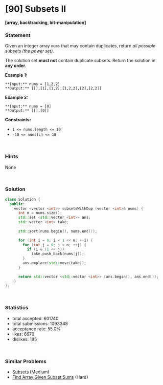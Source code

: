 # [90] Subsets II

**[array, backtracking, bit-manipulation]**

### Statement

Given an integer array `nums` that may contain duplicates, return *all possible subsets (the power set)*.

The solution set **must not** contain duplicate subsets. Return the solution in **any order**.


**Example 1:**

```
**Input:** nums = [1,2,2]
**Output:** [[],[1],[1,2],[1,2,2],[2],[2,2]]

```
**Example 2:**

```
**Input:** nums = [0]
**Output:** [[],[0]]

```

**Constraints:**
* `1 <= nums.length <= 10`
* `-10 <= nums[i] <= 10`


<br>

### Hints

None

<br>

### Solution

```cpp
class Solution {
  public:
    vector <vector <int>> subsetsWithDup (vector <int>& nums) {
      int n = nums.size();
      std::set <std::vector <int>> ans;
      std::vector <int> take;
      
      std::sort(nums.begin(), nums.end());
      
      for (int i = 0; i < 1 << n; ++i) {
        for (int j = 0; j < n; ++j) {
          if (i & (1 << j))
            take.push_back(nums[j]);
        }
        ans.emplace(std::move(take));
      }
      
      return std::vector <std::vector <int>> (ans.begin(), ans.end());
    }
};
```

<br>

### Statistics

- total accepted: 601740
- total submissions: 1093348
- acceptance rate: 55.0%
- likes: 6670
- dislikes: 185

<br>

### Similar Problems

- [Subsets](https://leetcode.com/problems/subsets) (Medium)
- [Find Array Given Subset Sums](https://leetcode.com/problems/find-array-given-subset-sums) (Hard)

